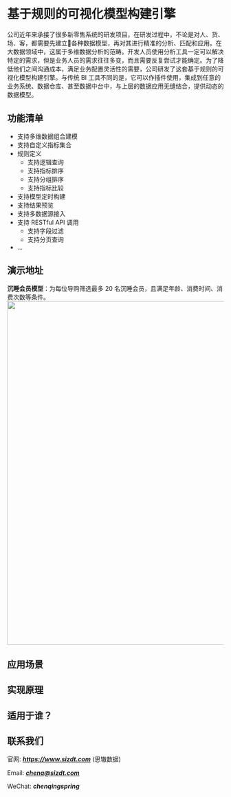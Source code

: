 # 基于规则的可视化模型构建引擎

公司近年来承接了很多新零售系统的研发项目，在研发过程中，不论是对人、货、场、客，都需要先建立各种数据模型，再对其进行精准的分析、匹配和应用。在大数据领域中，这属于多维数据分析的范畴。开发人员使用分析工具一定可以解决特定的需求，但是业务人员的需求往往多变，而且需要反复尝试才能确定。为了降低他们之间沟通成本，满足业务配置灵活性的需要，公司研发了这套基于规则的可视化模型构建引擎。与传统 BI 工具不同的是，它可以作插件使用，集成到任意的业务系统、数据仓库、甚至数据中台中，与上层的数据应用无缝结合，提供动态的数据模型。

## 功能清单

* 支持多维数据组合建模
* 支持自定义指标集合
* 规则定义
	* 支持逻辑查询
	* 支持指标排序
	* 支持分组排序
	* 支持指标比较
* 支持模型定时构建
* 支持结果预览
* 支持多数据源接入
* 支持 RESTful API 调用
	* 支持字段过滤
	* 支持分页查询 	
* ...

## 演示地址

**沉睡会员模型**：为每位导购筛选最多 20 名沉睡会员，且满足年龄、消费时间、消费次数等条件。
<img src="https://www.sizdt.com/modeling-case-1.png" height="800px">

## 应用场景
## 实现原理
## 适用于谁？
## 联系我们
官网: ***https://www.sizdt.com*** (思辙数据)

Email: ***chenq@sizdt.com***

WeChat: ***chenqingspring***